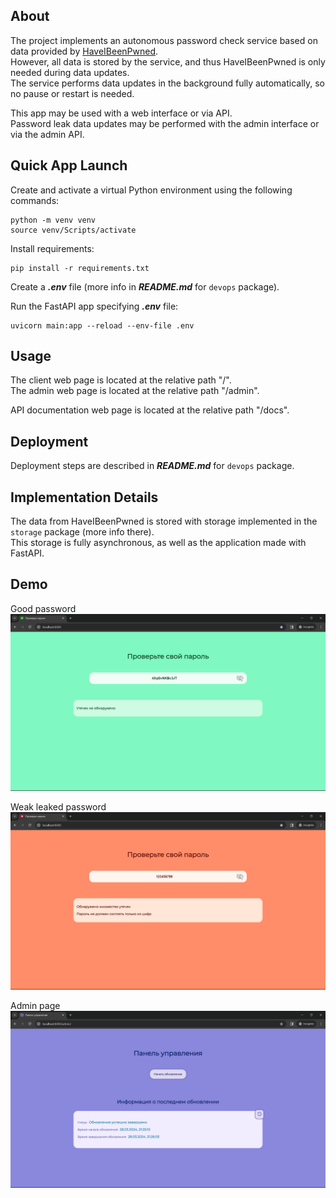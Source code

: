 ## About

The project implements an autonomous password check service based on data provided by [HaveIBeenPwned](https://haveibeenpwned.com/).  
However, all data is stored by the service, and thus HaveIBeenPwned is only needed during data updates.  
The service performs data updates in the background fully automatically, so no pause or restart is needed.  

This app may be used with a web interface or via API.  
Password leak data updates may be performed with the admin interface or via the admin API.  


## Quick App Launch

Create and activate a virtual Python environment using the following commands:

```commandline
python -m venv venv
source venv/Scripts/activate
```

Install requirements:

```commandline
pip install -r requirements.txt
```

Create a ***.env*** file (more info in ***README.md*** for `devops` package).  

Run the FastAPI app specifying ***.env*** file:

```commandline
uvicorn main:app --reload --env-file .env
```


## Usage

The client web page is located at the relative path "/".  
The admin web page is located at the relative path "/admin".  

API documentation web page is located at the relative path "/docs".  


## Deployment

Deployment steps are described in ***README.md*** for `devops` package.

## Implementation Details

The data from HaveIBeenPwned is stored with storage implemented in the `storage` package (more info there).  
This storage is fully asynchronous, as well as the application made with FastAPI.  


## Demo

Good password  
<img src="demo/img/password-success.png" width="540"/>

Weak leaked password  
<img src="demo/img/password-warning.png" width="540"/>

Admin page  
<img src="demo/img/admin.png" width="540"/>
